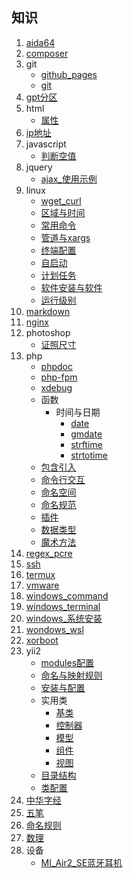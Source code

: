 ## 知识
1. [aida64](./index.html?title=/md/知识/aida64)
1. [composer](./index.html?title=/md/知识/composer)
1. git
    * [github_pages](./index.html?title=/md/知识/git/github_pages)
    * [git](./index.html?title=/md/知识/git/git)
1. [gpt分区](./index.html?title=/md/知识/gpt分区)
1. html
    * [属性](./index.html?title=/md/知识/html/属性)
1. [ip地址](./index.html?title=/md/知识/ip地址)
1. javascript
    * [判断空值](./index.html?title=/md/知识/javascript/判断空值)
1. jquery
    * [ajax_使用示例](./index.html?title=/md/知识/jquery/ajax_使用示例)
1. linux
    * [wget_curl](./index.html?title=/md/知识/linux/wget_curl)
    * [区域与时间](./index.html?title=/md/知识/linux/区域与时间)
    * [常用命令](./index.html?title=/md/知识/linux/常用命令)
    * [管道与xargs](./index.html?title=/md/知识/linux/管道与xargs)
    * [终端配置](./index.html?title=/md/知识/linux/终端配置)
    * [自启动](./index.html?title=/md/知识/linux/自启动)
    * [计划任务](./index.html?title=/md/知识/linux/计划任务)
    * [软件安装与软件](./index.html?title=/md/知识/linux/软件安装与软件)
    * [运行级别](./index.html?title=/md/知识/linux/运行级别)
1. [markdown](./index.html?title=/md/知识/markdown)
1. [nginx](./index.html?title=/md/知识/nginx)
1. photoshop
    * [证照尺寸](./index.html?title=/md/知识/photoshop/证照尺寸)
1. php
    * [phpdoc](./index.html?title=/md/知识/php/phpdoc)
    * [php-fpm](./index.html?title=/md/知识/php/php-fpm)
    * [xdebug](./index.html?title=/md/知识/php/xdebug)
    * 函数
        * 时间与日期
            * [date](./index.html?title=/md/知识/php/函数/时间与日期/date)
            * [gmdate](./index.html?title=/md/知识/php/函数/时间与日期/gmdate)
            * [strftime](./index.html?title=/md/知识/php/函数/时间与日期/strftime)
            * [strtotime](./index.html?title=/md/知识/php/函数/时间与日期/strtotime)
    * [包含引入](./index.html?title=/md/知识/php/包含引入)
    * [命令行交互](./index.html?title=/md/知识/php/命令行交互)
    * [命名空间](./index.html?title=/md/知识/php/命名空间)
    * [命名规范](./index.html?title=/md/知识/php/命名规范)
    * [插件](./index.html?title=/md/知识/php/插件)
    * [数据类型](./index.html?title=/md/知识/php/数据类型)
    * [魔术方法](./index.html?title=/md/知识/php/魔术方法)
1. [regex_pcre](./index.html?title=/md/知识/regex_pcre)
1. [ssh](./index.html?title=/md/知识/ssh)
1. [termux](./index.html?title=/md/知识/termux)
1. [vmware](./index.html?title=/md/知识/vmware)
1. [windows_command](./index.html?title=/md/知识/windows_command)
1. [windows_terminal](./index.html?title=/md/知识/windows_terminal)
1. [windows_系统安装](./index.html?title=/md/知识/windows_系统安装)
1. [wondows_wsl](./index.html?title=/md/知识/wondows_wsl)
1. [xorboot](./index.html?title=/md/知识/xorboot)
1. yii2
    * [modules配置](./index.html?title=/md/知识/yii2/modules配置)
    * [命名与映射规则](./index.html?title=/md/知识/yii2/命名与映射规则)
    * [安装与配置](./index.html?title=/md/知识/yii2/安装与配置)
    * 实用类
        * [基类](./index.html?title=/md/知识/yii2/实用类/基类)
        * [控制器](./index.html?title=/md/知识/yii2/实用类/控制器)
        * [模型](./index.html?title=/md/知识/yii2/实用类/模型)
        * [组件](./index.html?title=/md/知识/yii2/实用类/组件)
        * [视图](./index.html?title=/md/知识/yii2/实用类/视图)
    * [目录结构](./index.html?title=/md/知识/yii2/目录结构)
    * [类配置](./index.html?title=/md/知识/yii2/类配置)
1. [中华字经](./index.html?title=/md/知识/中华字经)
1. [五笔](./index.html?title=/md/知识/五笔)
1. [命名规则](./index.html?title=/md/知识/命名规则)
1. [数理](./index.html?title=/md/知识/数理)
1. 设备
    * [MI_Air2_SE蓝牙耳机](./index.html?title=/md/知识/设备/MI_Air2_SE蓝牙耳机)
